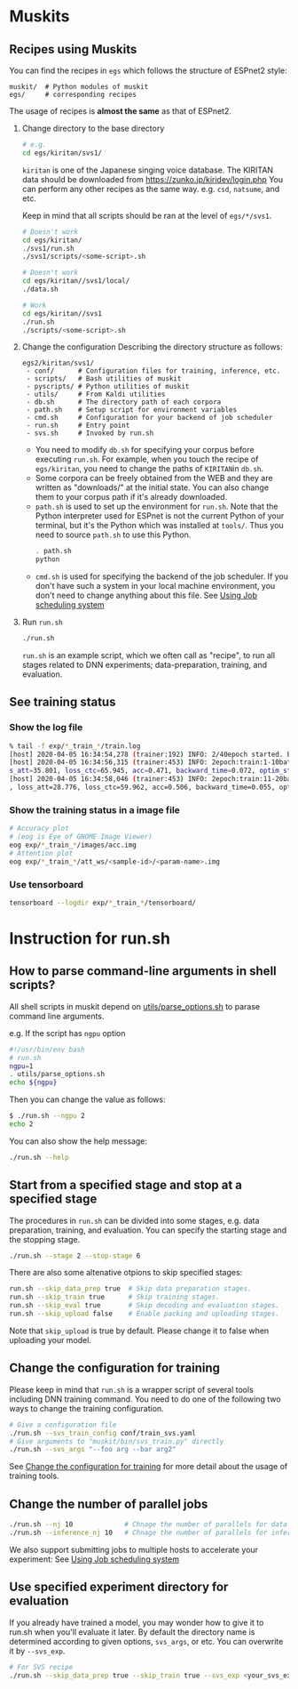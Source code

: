# Muskits

## Recipes using Muskits

You can find the recipes in `egs` which follows the structure of ESPnet2 style:

```
muskit/  # Python modules of muskit
egs/     # corresponding recipes
```

The usage of recipes is **almost the same** as that of ESPnet2.


1. Change directory to the base directory

    ```bash
    # e.g.
    cd egs/kiritan/svs1/
    ```
    `kiritan` is one of the Japanese singing voice database. The KIRITAN data should be downloaded from https://zunko.jp/kiridev/login.php 
    You can perform any other recipes as the same way. e.g. `csd`, `natsume`, and etc.

    Keep in mind that all scripts should be ran at the level of `egs/*/svs1`.
    
    ```bash
    # Doesn't work
    cd egs/kiritan/
    ./svs1/run.sh
    ./svs1/scripts/<some-script>.sh
    
    # Doesn't work
    cd egs/kiritan//svs1/local/
    ./data.sh
    
    # Work
    cd egs/kiritan//svs1
    ./run.sh
    ./scripts/<some-script>.sh
    ```
    
1. Change the configuration
    Describing the directory structure as follows:
    
    ```
    egs2/kiritan/svs1/
     - conf/      # Configuration files for training, inference, etc.
     - scripts/   # Bash utilities of muskit
     - pyscripts/ # Python utilities of muskit
     - utils/     # From Kaldi utilities
     - db.sh      # The directory path of each corpora
     - path.sh    # Setup script for environment variables
     - cmd.sh     # Configuration for your backend of job scheduler
     - run.sh     # Entry point
     - svs.sh     # Invoked by run.sh
    ```

    - You need to modify `db.sh` for specifying your corpus before executing `run.sh`. For example, when you touch the recipe of `egs/kiritan`, you need to change the paths of `KIRITAN`in `db.sh`.
    - Some corpora can be freely obtained from the WEB and they are written as "downloads/" at the initial state. You can also change them to your corpus path if it's already downloaded.
    - `path.sh` is used to set up the environment for `run.sh`. Note that the Python interpreter used for ESPnet is not the current Python of your terminal, but it's the Python which was installed at `tools/`. Thus you need to source `path.sh` to use this Python.
        ```bash
        . path.sh
        python
        ```
    - `cmd.sh` is used for specifying the backend of the job scheduler. If you don't have such a system in your local machine environment, you don't need to change anything about this file. See [Using Job scheduling system](./parallelization.md)

1. Run `run.sh`

    ```bash
    ./run.sh
    ```

    `run.sh` is an example script, which we often call as "recipe", to run all stages related to DNN experiments; data-preparation, training, and evaluation.

## See training status

### Show the log file

```bash
% tail -f exp/*_train_*/train.log
[host] 2020-04-05 16:34:54,278 (trainer:192) INFO: 2/40epoch started. Estimated time to finish: 7 minutes and 58.63 seconds
[host] 2020-04-05 16:34:56,315 (trainer:453) INFO: 2epoch:train:1-10batch: iter_time=0.006, forward_time=0.076, loss=50.873, los
s_att=35.801, loss_ctc=65.945, acc=0.471, backward_time=0.072, optim_step_time=0.006, lr_0=1.000, train_time=0.203
[host] 2020-04-05 16:34:58,046 (trainer:453) INFO: 2epoch:train:11-20batch: iter_time=4.280e-05, forward_time=0.068, loss=44.369
, loss_att=28.776, loss_ctc=59.962, acc=0.506, backward_time=0.055, optim_step_time=0.006, lr_0=1.000, train_time=0.173
```

### Show the training status in a image file

```bash
# Accuracy plot
# (eog is Eye of GNOME Image Viewer)
eog exp/*_train_*/images/acc.img
# Attention plot
eog exp/*_train_*/att_ws/<sample-id>/<param-name>.img
```

### Use tensorboard

```sh
tensorboard --logdir exp/*_train_*/tensorboard/
```

# Instruction for run.sh
## How to parse command-line arguments in shell scripts?

All shell scripts in muskit depend on [utils/parse_options.sh](https://github.com/kaldi-asr/kaldi/blob/master/egs/wsj/s5/utils/parse_options.sh) to parase command line arguments.

e.g. If the script has `ngpu` option

```sh
#!/usr/bin/env bash
# run.sh
ngpu=1
. utils/parse_options.sh
echo ${ngpu}
```

Then you can change the value as follows:

```sh
$ ./run.sh --ngpu 2
echo 2
```

You can also show the help message:

```sh
./run.sh --help
```

## Start from a specified stage and stop at a specified stage
The procedures in `run.sh` can be divided into some stages, e.g. data preparation, training, and evaluation. You can specify the starting stage and the stopping stage.

```sh
./run.sh --stage 2 --stop-stage 6
```

There are also some altenative otpions to skip specified stages:

```sh
run.sh --skip_data_prep true  # Skip data preparation stages.
run.sh --skip_train true      # Skip training stages.
run.sh --skip_eval true       # Skip decoding and evaluation stages.
run.sh --skip_upload false    # Enable packing and uploading stages.
```

Note that `skip_upload` is true by default. Please change it to false when uploading your model.

## Change the configuration for training
Please keep in mind that `run.sh` is a wrapper script of several tools including DNN training command. 
You need to do one of the following two ways to change the training configuration. 

```sh
# Give a configuration file
./run.sh --svs_train_config conf/train_svs.yaml
# Give arguments to "muskit/bin/svs_train.py" directly
./run.sh --svs_args "--foo arg --bar arg2"
```

See [Change the configuration for training](./muskit_training_option.md) for more detail about the usage of training tools.


## Change the number of parallel jobs

```sh
./run.sh --nj 10             # Chnage the number of parallels for data preparation stages.
./run.sh --inference_nj 10   # Chnage the number of parallels for inference jobs.
```

We also support submitting jobs to multiple hosts to accelerate your experiment: See [Using Job scheduling system](./parallelization.md)


## Use specified experiment directory for evaluation

If you already have trained a model, you may wonder how to give it to run.sh when you'll evaluate it later.
By default the directory name is determined according to given options, `svs_args`, or etc.
You can overwrite it by `--svs_exp`.

```sh
# For SVS recipe
./run.sh --skip_data_prep true --skip_train true --svs_exp <your_svs_exp_directory>
```

